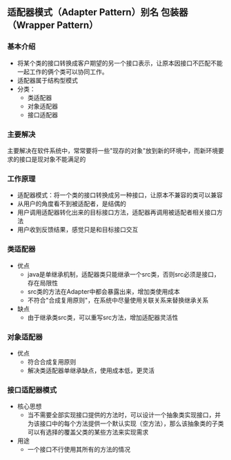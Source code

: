 ## 适配器模式（Adapter Pattern）别名 包装器（Wrapper Pattern）
### 基本介绍
* 将某个类的接口转换成客户期望的另一个接口表示，让原本因接口不匹配不能一起工作的俩个类可以协同工作。
* 适配器属于结构型模式
* 分类：
    * 类适配器
    * 对象适配器
    * 接口适配器
### 主要解决
主要解决在软件系统中，常常要将一些"现存的对象"放到新的环境中，而新环境要求的接口是现对象不能满足的
### 工作原理    
* 适配器模式：将一个类的接口转换成另一种接口，让原本不兼容的类可以兼容
* 从用户的角度看不到被适配者，是结偶的
* 用户调用适配器转化出来的目标接口方法，适配器再调用被适配者相关接口方法
* 用户收到反馈结果，感觉只是和目标接口交互    
### 类适配器
* 优点
    * java是单继承机制，适配器类只能继承一个src类，否则src必须是接口，存在局限性
    * src类的方法在Adapter中都会暴露出来，增加类使用成本
    * 不符合"合成复用原则"，在系统中尽量使用关联关系来替换继承关系
* 缺点
    * 由于继承类src类，可以重写src方法，增加适配器灵活性
### 对象适配器
* 优点
    * 符合合成复用原则
    * 解决类适配器单继承缺点，使用成本低，更灵活
### 接口适配器模式
* 核心思想
    * 当不需要全部实现接口提供的方法时，可以设计一个抽象类实现接口，并为该接口中的每个方法提供一个默认实现（空方法），那么该抽象类的子类可以有选择的覆盖父类的某些方法来实现需求
* 用途
    * 一个接口不行使用其所有的方法的情况